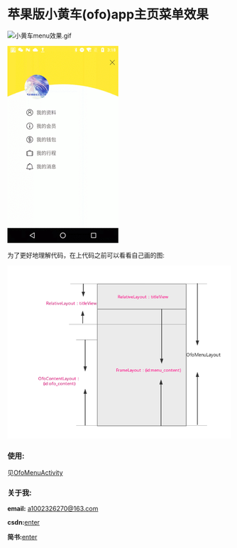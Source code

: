 # 苹果版小黄车(ofo)app主页菜单效果

![小黄车menu效果.gif](https://github.com/1002326270xc/OfoMenuView-master/blob/master/photos/小黄车menu效果.gif)

![仿制小黄车menu效果.gif](https://github.com/1002326270xc/OfoMenuView-master/blob/master/photos/仿制小黄车menu效果.gif)

为了更好地理解代码，在上代码之前可以看看自己画的图:

![草图.png](https://github.com/1002326270xc/OfoMenuView-master/blob/master/photos/草图.png)

### 使用:
见[OfoMenuActivity](https://github.com/1002326270xc/OfoMenuView-master/blob/master/app/src/main/java/com/single/ofomenu/OfoMenuActivity.java)

### 关于我:
**email:** a1002326270@163.com

**csdn:**[enter](http://blog.csdn.net/u010429219/article/details/78042181)

**简书:**[enter](http://www.jianshu.com/p/b52ab6e322fe)
